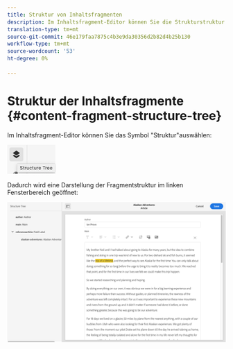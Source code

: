 ```yaml
---
title: Struktur von Inhaltsfragmenten
description: Im Inhaltsfragment-Editor können Sie die Strukturstruktur Ansicht.
translation-type: tm+mt
source-git-commit: 46e179faa7875c4b3e9da30356d2b82d4b25b130
workflow-type: tm+mt
source-wordcount: '53'
ht-degree: 0%

---
```



# Struktur der Inhaltsfragmente {#content-fragment-structure-tree}

Im Inhaltsfragment-Editor können Sie das Symbol &quot;Struktur&quot;auswählen:

![Struktur von Inhaltsfragmenten](assets/cfm-structuretree-01.png)

Dadurch wird eine Darstellung der Fragmentstruktur im linken Fensterbereich geöffnet:

![Struktur von Inhaltsfragmenten](assets/cfm-structuretree-02.png)